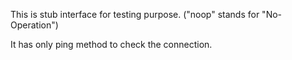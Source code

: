 
This is stub interface for testing purpose. ("noop" stands for "No-Operation") 

It has only ping method to check the connection.
